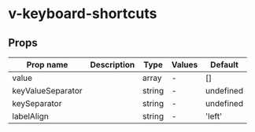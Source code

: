 # v-keyboard-shortcuts

## Props

| Prop name         | Description | Type   | Values | Default   |
| ----------------- | ----------- | ------ | ------ | --------- |
| value             |             | array  | -      | []        |
| keyValueSeparator |             | string | -      | undefined |
| keySeparator      |             | string | -      | undefined |
| labelAlign        |             | string | -      | 'left'    |
